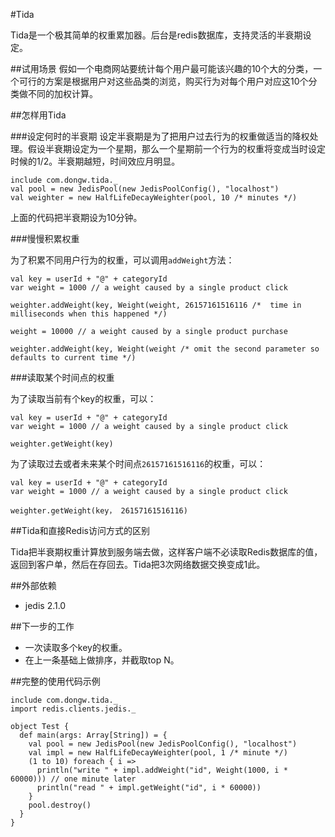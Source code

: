 #Tida

Tida是一个极其简单的权重累加器。后台是redis数据库，支持灵活的半衰期设定。

##试用场景
假如一个电商网站要统计每个用户最可能该兴趣的10个大的分类，一个可行的方案是根据用户对这些品类的浏览，购买行为对每个用户对应这10个分类做不同的加权计算。

##怎样用Tida

###设定何时的半衰期
设定半衰期是为了把用户过去行为的权重做适当的降权处理。假设半衰期设定为一个星期，那么一个星期前一个行为的权重将变成当时设定时候的1/2。半衰期越短，时间效应月明显。

```
include com.dongw.tida._
val pool = new JedisPool(new JedisPoolConfig(), "localhost")
val weighter = new HalfLifeDecayWeighter(pool, 10 /* minutes */)
```

上面的代码把半衰期设为10分钟。

###慢慢积累权重

为了积累不同用户行为的权重，可以调用`addWeight`方法：

```
val key = userId + "@" + categoryId
var weight = 1000 // a weight caused by a single product click

weighter.addWeight(key, Weight(weight, 26157161516116 /*  time in milliseconds when this happened */)

weight = 10000 // a weight caused by a single product purchase

weighter.addWeight(key, Weight(weight /* omit the second parameter so defaults to current time */)
```

###读取某个时间点的权重

为了读取当前有个key的权重，可以：

```
val key = userId + "@" + categoryId
var weight = 1000 // a weight caused by a single product click

weighter.getWeight(key)
```

为了读取过去或者未来某个时间点`26157161516116`的权重，可以：

```
val key = userId + "@" + categoryId
var weight = 1000 // a weight caused by a single product click

weighter.getWeight(key， 26157161516116)
```

##Tida和直接Redis访问方式的区别

Tida把半衰期权重计算放到服务端去做，这样客户端不必读取Redis数据库的值，返回到客户单，然后在存回去。Tida把3次网络数据交换变成1此。

##外部依赖
 - jedis 2.1.0

##下一步的工作

- 一次读取多个key的权重。
- 在上一条基础上做排序，并截取top N。

##完整的使用代码示例

```
include com.dongw.tida._
import redis.clients.jedis._

object Test {
  def main(args: Array[String]) = {
    val pool = new JedisPool(new JedisPoolConfig(), "localhost")
    val impl = new HalfLifeDecayWeighter(pool, 1 /* minute */)
    (1 to 10) foreach { i =>
      println("write " + impl.addWeight("id", Weight(1000, i * 60000))) // one minute later
      println("read " + impl.getWeight("id", i * 60000))
    }
    pool.destroy()
  }
}
```